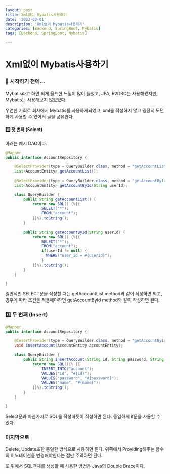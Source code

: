 ```yaml
---
layout: post
title: Xml없이 Mybatis사용하기
date: '2023-03-01'
description: 'Xml없이 Mybatis사용하기'
categories: [Backend, SpringBoot, Mybatis]
tags: [Backend, SpringBoot, Mybatis]

---
```


# Xml없이 Mybatis사용하기



###  🎊 시작하기 전에...

Mybatis라고 하면 되게 올드한 느낌이 많이 들었고, JPA, R2DBC는 사용해봤지만, Mybatis는 사용해보지 않았었다.

우연한 기회로 회사에서 Mybatis를 사용하게되었고, xml을 작성하지 않고 굉장히 모던하게 사용할 수 있어서 글을 공유한다.

#### 1️⃣ 첫 번째 (Select)

아래는 예시 DAO이다.

```java
@Mapper
public interface AccountRepository {

    @SelectProvider(type = QueryBuilder.class, method = "getAccountList")
    List<AccountEntity> getAccountList();
  
  	@SelectProvider(type = QueryBuilder.class, method = "getAccountById")
    List<AccountEntity> getAccountById(String userId);

    class QueryBuilder {
        public String getAccountList() {
            return new SQL() {%{{
                SELECT("*");
                FROM("account");
            }}%}.toString();
        }
      
      	public String getAccountById(String userId) {
          	return new SQL() {%{{
              	SELECT("*");
              	FROM("account");
              	if(userId != null) {
                  WHERE("user_id = #{userId}");
                }
            }}%}.toString();
        }
    }

}
```

일반적인 SELECT문을 작성할 때는 getAccountList method와 같이 작성하면 되고, 경우에 따라 조건을 적용해야하면 getAccountById method와 같이 작성하면 된다.

### 2️⃣ 두 번째 (Insert)

```java
@Mapper
public interface AccountRepository {

    @InsertProvider(type = QueryBuilder.class, method = "getAccountById")
    void insertAccount(AccountEntity accountEntity);

    class QueryBuilder {
        public String insertAccount(String id, String password, String name) {
            return new SQL(){% {{
                INSERT_INTO("account");
                VALUES("id", "#{id}");
                VALUES("password", "#{password}");
                VALUES("name", "#{name}");
            }}%}.toString();
        }
    }

}
```

Select문과 마찬가지로 SQL을 작성하듯이 작성하면 된다. 동일하게 if문을 사용할 수 있다.



### 마지막으로

Delete, Update또한 동일한 방식으로 사용하면 된다. 위쪽에서 Providing해주는 함수의 어노테이션을 변경해야한다는 점만 주의하면 된다.

또 위에서 SQL객체를 생성할 때 사용한 방법은 Java의 Double Brace이다.
